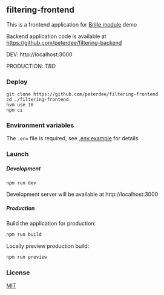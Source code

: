 ## filtering-frontend

This is a frontend application for [Brille module](https://github.com/julyskies/brille) demo

Backend application code is available at https://github.com/peterdee/filtering-backend

DEV: http://localhost:3000

PRODUCTION: *TBD*

### Deploy

```shell script
git clone https://github.com/peterdee/filtering-frontend
cd ./filtering-frontend
nvm use 18
npm ci
```

### Environment variables

The `.env` file is required, see [.env.example](.env.example) for details

### Launch

##### Development

```shell script
npm run dev
```

Development server will be available at http://localhost:3000

##### Production

Build the application for production:

```bash
npm run build
```

Locally preview production build:

```bash
npm run preview
```

### License

[MIT](./LICENSE.md)

